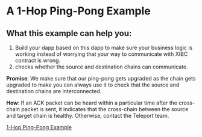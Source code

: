 # A 1-Hop Ping-Pong Example

## What  this example can help you:

1. Build your dapp based on this dapp to make sure your business logic is working instead of worrying that your way to communicate with XIBC contract is wrong.
2. checks whether the source and destination chains can communicate. 

**Promise**: We make sure that our ping-pong gets upgraded as the chain gets upgraded to make you can always use it to check that the source and destination chains are interconnected. 

**How**: If an ACK packet can be heard within a particular time after the cross-chain packet is sent, it indicates that the cross-chain between the source and target chain is healthy. Otherwise, contact the Teleport team.

[1-Hop Ping-Pong Example](https://github.com/teleport-network/xibc-apps/tree/meta/pingpong/pingpong)